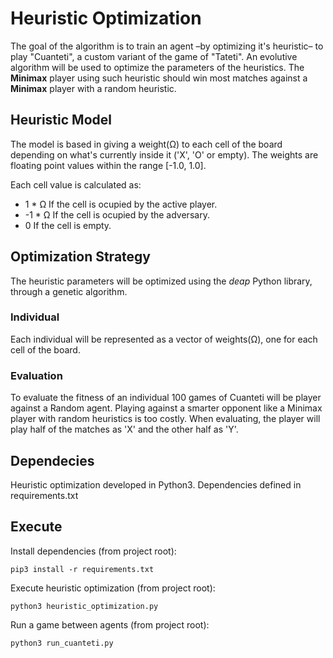 # Heuristic Optimization
The goal of the algorithm is to train an agent –by optimizing it's heuristic– to play "Cuanteti", 
a custom variant of the game of "Tateti". An evolutive algorithm will be used to optimize the parameters
of the heuristics. The **Minimax** player using such heuristic should win most matches against a **Minimax**
player with a random heuristic.

## Heuristic Model
The model is based in giving a weight(Ω) to each cell of the board depending on what's currently
inside it ('X', 'O' or empty).
The weights are floating point values within the range [-1.0, 1.0].

Each cell value is calculated as:
  * 1 * Ω If the cell is ocupied by the active player.
  * -1 * Ω If the cell is ocupied by the adversary.
  * 0 If the cell is empty.

## Optimization Strategy
The heuristic parameters will be optimized using the _deap_ Python library, through a genetic algorithm.

### Individual
Each individual will be represented as a vector of weights(Ω), one for each cell of the board.

### Evaluation
To evaluate the fitness of an individual 100 games of Cuanteti will be player against a Random agent.
Playing against a smarter opponent like a Minimax player with random heuristics is too costly.
When evaluating, the player will play half of the matches as 'X' and the other half as 'Y'.

## Dependecies
Heuristic optimization developed in Python3.
Dependencies defined in requirements.txt

## Execute
Install dependencies (from project root):
```
pip3 install -r requirements.txt
```

Execute heuristic optimization (from project root):
```
python3 heuristic_optimization.py
```

Run a game between agents (from project root):
```
python3 run_cuanteti.py
```
